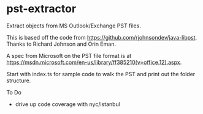 # pst-extractor
Extract objects from MS Outlook/Exchange PST files.

This is based off the code from https://github.com/rjohnsondev/java-libpst.  Thanks to Richard Johnson and Orin Eman.

A spec from Microsoft on the PST file format is at https://msdn.microsoft.com/en-us/library/ff385210(v=office.12).aspx. 

Start with index.ts for sample code to walk the PST and print out the folder structure.

To Do
- drive up code coverage with nyc/istanbul